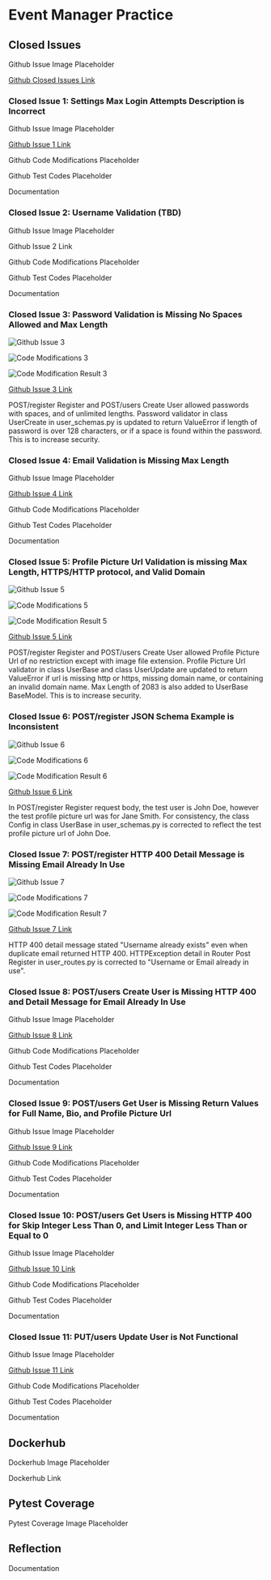 # Event Manager Practice

## Closed Issues
Github Issue Image Placeholder

[Github Closed Issues Link](https://github.com/WHua0/event_manager_practice/issues?q=is%3Aissue+is%3Aclosed)

### Closed Issue 1: Settings Max Login Attempts Description is Incorrect

Github Issue Image Placeholder

[Github Issue 1 Link](https://github.com/WHua0/event_manager_practice/issues/10)

Github Code Modifications Placeholder

Github Test Codes Placeholder

Documentation


### Closed Issue 2: Username Validation (TBD)
Github Issue Image Placeholder

Github Issue 2 Link

Github Code Modifications Placeholder

Github Test Codes Placeholder

Documentation

### Closed Issue 3: Password Validation is Missing No Spaces Allowed and Max Length
![Github Issue 3](submissions/CodeMod3Issue.png)

![Code Modifications 3](submissions/CodeMod3.png)

![Code Modification Result 3](submissions/CodeMod3Test.png)

[Github Issue 3 Link](https://github.com/WHua0/event_manager_practice/issues/4)

POST/register Register and POST/users Create User allowed passwords with spaces, and of unlimited lengths. Password validator in class UserCreate in user_schemas.py is updated to return ValueError if length of password is over 128 characters, or if a space is found within the password. This is to increase security.

### Closed Issue 4: Email Validation is Missing Max Length

Github Issue Image Placeholder

[Github Issue 4 Link](https://github.com/WHua0/event_manager_practice/issues/8)

Github Code Modifications Placeholder

Github Test Codes Placeholder

Documentation

### Closed Issue 5: Profile Picture Url Validation is missing Max Length, HTTPS/HTTP protocol, and Valid Domain 

![Github Issue 5](submissions/CodeMod5Issue.png)

![Code Modifications 5](submissions/CodeMod5.png)

![Code Modification Result 5](submissions/CodeMod5Test.png)

[Github Issue 5 Link](https://github.com/WHua0/event_manager_practice/issues/7)

POST/register Register and POST/users Create User allowed Profile Picture Url of no restriction except with image file extension. Profile Picture Url validator in class UserBase and class UserUpdate are updated to return ValueError if url is missing http or https, missing domain name, or containing an invalid domain name. Max Length of 2083 is also added to UserBase BaseModel. This is to increase security.

### Closed Issue 6: POST/register JSON Schema Example is Inconsistent
![Github Issue 6](submissions/CodeMod6Issue.png)

![Code Modifications 6](submissions/CodeMod6.png)

![Code Modification Result 6](submissions/CodeMod6Test.png)

[Github Issue 6 Link](https://github.com/WHua0/event_manager_practice/issues/1)

In POST/register Register request body, the test user is John Doe, however the test profile picture url was for Jane Smith. For consistency, the class Config in class UserBase in user_schemas.py is corrected to reflect the test profile picture url of John Doe.

### Closed Issue 7: POST/register HTTP 400 Detail Message is Missing Email Already In Use
![Github Issue 7](submissions/CodeMod7Issue.png)

![Code Modifications 7](submissions/CodeMod7.png)

![Code Modification Result 7](submissions/CodeMod7Test.png)

[Github Issue 7 Link](https://github.com/WHua0/event_manager_practice/issues/3)

HTTP 400 detail message stated "Username already exists" even when duplicate email returned HTTP 400. HTTPException detail in Router Post Register in user_routes.py is corrected to "Username or Email already in use".

### Closed Issue 8: POST/users Create User is Missing HTTP 400 and Detail Message for Email Already In Use

Github Issue Image Placeholder

[Github Issue 8 Link](https://github.com/WHua0/event_manager_practice/issues/12)

Github Code Modifications Placeholder

Github Test Codes Placeholder

Documentation

### Closed Issue 9: POST/users Get User is Missing Return Values for Full Name, Bio, and Profile Picture Url

Github Issue Image Placeholder

[Github Issue 9 Link](https://github.com/WHua0/event_manager_practice/issues/9)

Github Code Modifications Placeholder

Github Test Codes Placeholder

Documentation

### Closed Issue 10: POST/users Get Users is Missing HTTP 400 for Skip Integer Less Than 0, and Limit Integer Less Than or Equal to 0

Github Issue Image Placeholder

[Github Issue 10 Link](https://github.com/WHua0/event_manager_practice/issues/5)

Github Code Modifications Placeholder

Github Test Codes Placeholder

Documentation

### Closed Issue 11: PUT/users Update User is Not Functional

Github Issue Image Placeholder

[Github Issue 11 Link](https://github.com/WHua0/event_manager_practice/issues/6)

Github Code Modifications Placeholder

Github Test Codes Placeholder

Documentation

## Dockerhub
Dockerhub Image Placeholder

Dockerhub Link 

## Pytest Coverage
Pytest Coverage Image Placeholder

## Reflection
Documentation